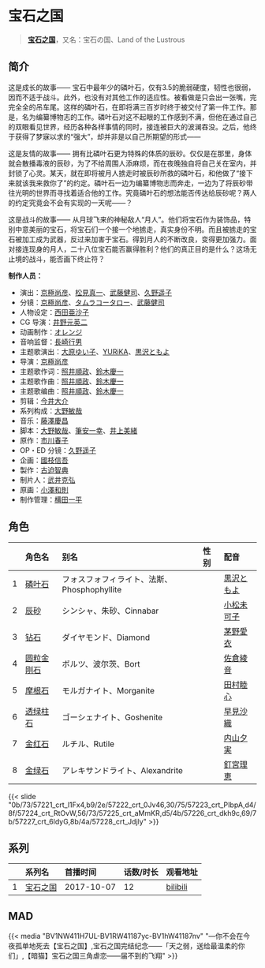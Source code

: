 # 宝石之国


> <u>**[宝石之国](https://bgm.tv/subject/214799)**</u>，又名：宝石の国、Land of the Lustrous

## 简介

这是成长的故事——
宝石中最年少的磷叶石，仅有3.5的脆弱硬度，韧性也很弱，因而不适于战斗。此外，也没有对其他工作的适应性。被看做是只会出一张嘴，完完全全的吊车尾。这样的磷叶石，在即将满三百岁时终于被交付了第一件工作。那是，名为编纂博物志的工作。磷叶石对这不起眼的工作感到不满，但他在通过自己的双眼看见世界，经历各种各样事情的同时，接连被巨大的波澜吞没。之后，他终于获得了梦寐以求的“强大”，却并非是以自己所期望的形式——

这是友情的故事——
拥有比磷叶石更为特殊的体质的辰砂。仅仅是在那里，身体就会散播毒液的辰砂，为了不给周围人添麻烦，而在夜晚独自将自己关在室内，并封锁了心灵。某天，就在即将被月人掳走时被辰砂所救的磷叶石，和他做了“接下来就该我来救你了”的约定。磷叶石一边为编纂博物志而奔走，一边为了将辰砂带往光明的世界而寻找着适合他的工作。究竟磷叶石的想法能否传达给辰砂呢？两人的约定究竟会不会有实现的一天呢——？

这是战斗的故事——
从月球飞来的神秘敌人“月人”。他们将宝石作为装饰品，特别中意美丽的宝石，将宝石们一个接一个地掳走，真实身份不明。而且被掳走的宝石被加工成为武器，反过来加害于宝石。得到月人的不断改良，变得更加强力。面对接连现身的月人，二十八位宝石能否赢得胜利？他们的真正目的是什么？这场无止境的战斗，能否画下终止符？

**制作人员：**
- 演出：[京極尚彦](https://bgm.tv/person/13081)、[松見真一](https://bgm.tv/person/26863)、[武藤健司](https://bgm.tv/person/26865)、[久野遥子](https://bgm.tv/person/29136)
- 分镜：[京極尚彦](https://bgm.tv/person/13081)、[タムラコータロー](https://bgm.tv/person/11563)、[武藤健司](https://bgm.tv/person/26865)
- 人物设定：[西田亜沙子](https://bgm.tv/person/620)
- CG 导演：[井野元英二](https://bgm.tv/person/3556)
- 动画制作：[オレンジ](https://bgm.tv/person/14325)
- 音响监督：[長崎行男](https://bgm.tv/person/2534)
- 主题歌演出：[大原ゆい子](https://bgm.tv/person/27275)、[YURiKA](https://bgm.tv/person/27329)、[黒沢ともよ](https://bgm.tv/person/9560)
- 导演：[京極尚彦](https://bgm.tv/person/13081)
- 主题歌作词：[照井順政](https://bgm.tv/person/14185)、[鈴木慶一](https://bgm.tv/person/2312)
- 主题歌作曲：[照井順政](https://bgm.tv/person/14185)、[鈴木慶一](https://bgm.tv/person/2312)
- 主题歌编曲：[照井順政](https://bgm.tv/person/14185)、[鈴木慶一](https://bgm.tv/person/2312)
- 剪辑：[今井大介](https://bgm.tv/person/12113)
- 系列构成：[大野敏哉](https://bgm.tv/person/7427)
- 音乐：[藤澤慶昌](https://bgm.tv/person/9962)
- 脚本：[大野敏哉](https://bgm.tv/person/7427)、[筆安一幸](https://bgm.tv/person/3358)、[井上美緒](https://bgm.tv/person/14854)
- 原作：[市川春子](https://bgm.tv/person/10095)
- OP・ED 分镜：[久野遥子](https://bgm.tv/person/29136)
- 企画：[國枝信吾](https://bgm.tv/person/42669)
- 製作：[古迫智典](https://bgm.tv/person/49988)
- 制片人：[武井克弘](https://bgm.tv/person/50043)
- 原画：[小澤和則](https://bgm.tv/person/21362)
- 制作管理：[横田一平](https://bgm.tv/person/19160)

## 角色

|     |   角色名   |   别名  | 性别 |  配音  |
|:--- |:------  |:----      |:---  |:--   |
| 1 | [磷叶石](https://bgm.tv/character/57221) | フォスフォフィライト、法斯、Phosphophyllite |  | [黒沢ともよ](https://bgm.tv/person/9560) |
| 2 | [辰砂](https://bgm.tv/character/57222) | シンシャ、朱砂、Cinnabar |  | [小松未可子](https://bgm.tv/person/7498) |
| 3 | [钻石](https://bgm.tv/character/57223) | ダイヤモンド、Diamond |  | [茅野愛衣](https://bgm.tv/person/5847) |
| 4 | [圆粒金刚石](https://bgm.tv/character/57224) | ボルツ、波尔茨、Bort |  | [佐倉綾音](https://bgm.tv/person/5745) |
| 5 | [摩根石](https://bgm.tv/character/57225) | モルガナイト、Morganite |  | [田村睦心](https://bgm.tv/person/5636) |
| 6 | [透绿柱石](https://bgm.tv/character/57226) | ゴーシェナイト、Goshenite |  | [早見沙織](https://bgm.tv/person/4895) |
| 7 | [金红石](https://bgm.tv/character/57227) | ルチル、Rutile |  | [内山夕実](https://bgm.tv/person/6560) |
| 8 | [金绿石](https://bgm.tv/character/57228) | アレキサンドライト、Alexandrite |  | [釘宮理恵](https://bgm.tv/person/3936) |

{{< slide "0b/73/57221_crt_l1Fx4,b9/2e/57222_crt_0Jv46,30/75/57223_crt_PIbpA,d4/8f/57224_crt_RtOvW,56/73/57225_crt_aMmKR,d5/4b/57226_crt_dkh9c,69/7b/57227_crt_6ldyG,8b/4a/57228_crt_Jdjly" >}}

## 系列

|     | 系列名  | 首播时间       | 话数/时长 | 观看地址                                                       |
|:----|:-----|:-----------|:------|:-----------------------------------------------------------|
| 1   |[宝石之国](https://bgm.tv/subject/214799)| 2017-10-07 | 12    | [bilibili](https://www.bilibili.com/bangumi/play/ep115300) |


## MAD

{{< media "BV1NW411H7UL-BV1RW41187yc-BV1hW41187nv" 
"—你不会在今夜孤单地死去【宝石之国】,宝石之国完结纪念——「天之弱，送给最温柔的你们」,【暗猫】宝石之国三角虐恋——届不到的飞翔"  >}}


